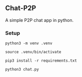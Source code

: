 ## Chat-P2P

A simple P2P chat app in python.

### Setup

`python3 -m venv .venv`

`source .venv/bin/activate`

`pip3 install -r requirements.txt`

`python3 chat.py`


